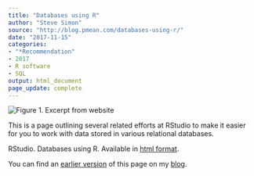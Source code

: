 ```yaml
---
title: "Databases using R"
author: "Steve Simon"
source: "http://blog.pmean.com/databases-using-r/"
date: "2017-11-15"
categories:
- "*Recommendation"
- 2017
- R software
- SQL
output: html_document
page_update: complete
---
```


![Figure 1. Excerpt from website](http://www.pmean.com/new-images/17/databases-using-r01.png)

<div class="notes">

This is a page outlining several related efforts at RStudio to make it easier for you to work with data stored in various relational databases.

RStudio. Databases using R. Available in [html format][rst1].

You can find an [earlier version][sim1] of this page on my [blog][sim2].

[sim1]: http://blog.pmean.com/databases-using-r/
[sim2]: http://blog.pmean.com

[rst1]: http://db.rstudio.com/

</div>